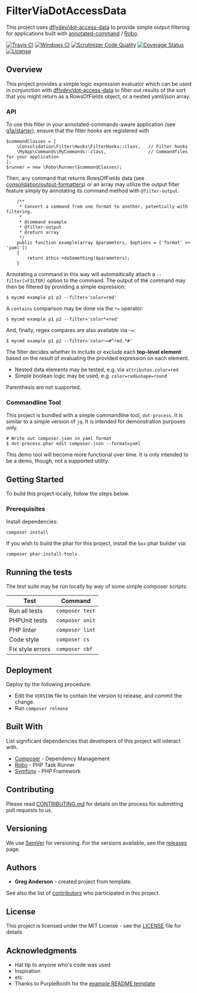 # FilterViaDotAccessData

This project uses [dflydev/dot-access-data](https://github.com/dflydev/dot-access-data) to provide simple output filtering for applications built with [annotated-command](https://github.com/consolidation/annotated-command) / [Robo](https://github.com/consolidation/robo).

[![Travis CI](https://travis-ci.org/consolidation/filter-via-dot-access-data.svg?branch=master)](https://travis-ci.org/consolidation/filter-via-dot-access-data)
[![Windows CI](https://ci.appveyor.com/api/projects/status/o37b8kff7ai4yyer?svg=true)](https://ci.appveyor.com/project/greg-1-anderson/filter-via-dot-access-data)
[![Scrutinizer Code Quality](https://scrutinizer-ci.com/g/consolidation/filter-via-dot-access-data/badges/quality-score.png?b=master)](https://scrutinizer-ci.com/g/consolidation/filter-via-dot-access-data/?branch=master)
[![Coverage Status](https://coveralls.io/repos/github/consolidation/filter-via-dot-access-data/badge.svg?branch=master)](https://coveralls.io/github/consolidation/filter-via-dot-access-data?branch=master) 
[![License](https://img.shields.io/badge/license-MIT-408677.svg)](LICENSE)

## Overview

This project provides a simple logic expression evaluator which can be used in conjunction with [dflydev/dot-access-data](https://github.com/dflydev/dot-access-data) to filter out results of the sort that you might return as a RowsOfFields object, or a nested yaml/json array.

### API

To use this filter in your annotated-commands-aware application (see [g1a/starter](https://github.com/g1a/starter)), ensure that the filter hooks are registered with 
```
$commandClasses = [ 
    \Consolidation\Filter\Hooks\FilterHooks::class,   // Filter hooks
    \MyApp\Commands\MyCommands::class,                // Commandfiles for your application
];
$runner = new \Robo\Runner($commandClasses);
```
Then, any command that returns RowsOfFields data (see [consolidation/output-formatters](https://github.com/consolidation/output-formatters)) or an array may utilize the output filter feature simply by annotating its command method with `@filter-output`.
```
    /**
     * Convert a command from one format to another, potentially with filtering.
     *
     * @command example
     * @filter-output
     * @return array
     */
    public function example(array $parameters, $options = ['format' => 'yaml'])
    {
        return $this->doSomething($parameters);
    }
```
Annotating a command in this way will automaitically attach a `--filter[=FILTER]` option to the command. The output of the command may then be filtered by providing a simple expression:
```
$ mycmd example p1 p2 --filter='color=red'
```
A `contains` comparison may be done via the `*=` operator:
```
$ mycmd example p1 p2 --filter='color*=red'
```
And, finally, regex compares are also available via `~=`:
```
$ mycmd example p1 p2 --filter='color~=#^red.*#'
```
The filter decides whether to include or exclude each **top-level element** based on the result of evaluating the provided expression on each element.

- Nested data elements may be tested, e.g. via `attributes.color=red`
- Simple boolean logic may be used, e.g. `color=red&shape=round`

Parenthesis are not supported.

### Commandline Tool

This project is bundled with a simple commandline tool, `dot-process`. It is similar to a simple version of `jq`. It is intended for demonstration purposes only.
```
# Write out composer.json in yaml format
$ dot-process.phar edit composer.json --format=yaml
```
This demo tool will become more functional over time. It is only intended to be a demo, though, not a supported utility.

## Getting Started

To build this project locally, follow the steps below.

### Prerequisites

Install dependencies:

```
composer install
```

If you wish to build the phar for this project, install the `box` phar builder via:

```
composer phar:install-tools
```

## Running the tests

The test suite may be run locally by way of some simple composer scripts:

| Test             | Command
| ---------------- | ---
| Run all tests    | `composer test`
| PHPUnit tests    | `composer unit`
| PHP linter       | `composer lint`
| Code style       | `composer cs`     
| Fix style errors | `composer cbf`


## Deployment

Deploy by the following procedure:

- Edit the `VERSION` file to contain the version to release, and commit the change.
- Run `composer release`

## Built With

List significant dependencies that developers of this project will interact with.

* [Composer](https://getcomposer.org/) - Dependency Management
* [Robo](https://robo.li/) - PHP Task Runner
* [Symfony](https://symfony.com/) - PHP Framework

## Contributing

Please read [CONTRIBUTING.md](CONTRIBUTING.md) for details on the process for submitting pull requests to us.

## Versioning

We use [SemVer](http://semver.org/) for versioning. For the versions available, see the [releases](https://github.com/consolidation/filter-via-dot-access-data/releases) page.

## Authors

* **Greg Anderson** - created project from template.

See also the list of [contributors](https://github.com/consolidation/filter-via-dot-access-data/contributors) who participated in this project.

## License

This project is licensed under the MIT License - see the [LICENSE](LICENSE) file for details

## Acknowledgments

* Hat tip to anyone who's code was used
* Inspiration
* etc
* Thanks to PurpleBooth for the [example README template](https://gist.github.com/PurpleBooth/109311bb0361f32d87a2)
